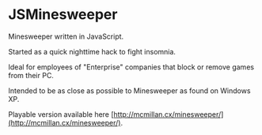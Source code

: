 JSMinesweeper
=============

Minesweeper written in JavaScript.

Started as a quick nighttime hack to fight insomnia.

Ideal for employees of "Enterprise" companies that block or remove games from their PC.

Intended to be as close as possible to Minesweeper as found on Windows XP.

Playable version available here [http://mcmillan.cx/minesweeper/](http://mcmillan.cx/minesweeper/).
